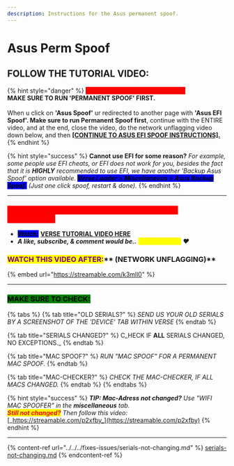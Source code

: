 ```yaml
---
description: Instructions for the Asus permanent spoof.
---
```


# Asus Perm Spoof

## FOLLOW THE TUTORIAL VIDEO:

{% hint style="danger" %}
<mark style="color:red;background-color:red;">**ASUS EFI SPOOF INSTRUCTIONS:**</mark> \
**MAKE SURE TO RUN 'PERMANENT SPOOF' FIRST.** \
\
When u click on **'Asus Spoof'** ur redirected to another page with **'Asus EFI Spoof'. Make sure to run Permanent Spoof first**, continue with the ENTIRE video, and at the end, close the video, do the network unflagging video down below, and then [**\[CONTINUE TO ASUS EFI SPOOF INSTRUCTIONS\].**](asus-efi-spoof.md)
{% endhint %}

{% hint style="success" %}
**Cannot use EFI for some reason?** _For example, some people use EFI cheats, or EFI does not work for you, besides the fact that it is **HIGHLY** recommended to use EFI, we have another 'Backup Asus Spoof' option available. <mark style="background-color:blue;">**Verse Loader > Miscellaneous > Asus Backup Spoof.**</mark> (Just one click spoof, restart & done)._
{% endhint %}

***

### <mark style="color:red;background-color:red;">**MAKE SURE TO REMOVE ANY 'USB' ON YOUR PC CONNECTED!**</mark>

* <mark style="background-color:blue;">**Watch:**</mark> [**VERSE TUTORIAL VIDEO HERE**](https://bit.ly/instructions-video)
* _**A like, subscribe, & comment would be..**_ _<mark style="color:yellow;">**verse-tacular!**</mark> ❤️_

### <mark style="color:purple;">**WATCH THIS VIDEO AFTER:**</mark>** (NETWORK UNFLAGGING)**

{% embed url="https://streamable.com/k3mll0" %}

***

### <mark style="background-color:green;">MAKE SURE TO CHECK:</mark>

{% tabs %}
{% tab title="OLD SERIALS?" %}
_SEND US YOUR OLD SERIALS BY A SCREENSHOT OF THE 'DEVICE' TAB WITHIN VERSE_
{% endtab %}

{% tab title="SERIALS CHANGED?" %}
C_HECK IF **ALL** SERIALS CHANGED, NO EXCEPTIONS._
{% endtab %}

{% tab title="MAC SPOOF?" %}
_RUN "MAC SPOOF" FOR A PERMANENT MAC SPOOF._
{% endtab %}

{% tab title="MAC-CHECKER?" %}
_CHECK THE MAC-CHECKER, IF ALL MACS CHANGED._
{% endtab %}
{% endtabs %}

{% hint style="success" %}
_**TIP: Mac-Adress not changed?** Use "WIFI MAC SPOOFER" in the **miscellaneous** tab._\
_<mark style="color:red;">**Still not changed?**</mark>_ _Then follow this video:_ [_https://streamable.com/p2xfby_](https://streamable.com/p2xfby)
{% endhint %}

***

{% content-ref url="../../../fixes-issues/serials-not-changing.md" %}
[serials-not-changing.md](../../../fixes-issues/serials-not-changing.md)
{% endcontent-ref %}
